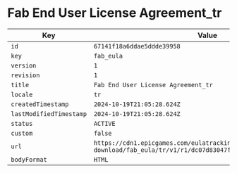 # Fab End User License Agreement_tr

| Key | Value |
| --- | ----- |
| `id` | `67141f18a6ddae5ddde39958` |
| `key` | `fab_eula` |
| `version` | `1` |
| `revision` | `1` |
| `title` | `Fab End User License Agreement_tr` |
| `locale` | `tr` |
| `createdTimestamp` | `2024-10-19T21:05:28.624Z` |
| `lastModifiedTimestamp` | `2024-10-19T21:05:28.624Z` |
| `status` | `ACTIVE` |
| `custom` | `false` |
| `url` | `https://cdn1.epicgames.com/eulatracking-download/fab_eula/tr/v1/r1/dc07d83047f6f2bbd191e3c77ca68e17.pdf` |
| `bodyFormat` | `HTML` |
